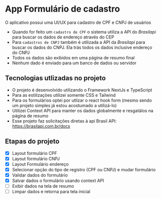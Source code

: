 # App Formulário de cadastro

O aplicativo possui uma UI/UX para cadastro de CPF e CNPJ de usuários

- Quando for feito um `cadastro de CPF` o sistema utiliza a API do _Brasilapi_ para buscar os dados de endereço através do CEP
- Para `cadastros de CNPJ` também é utilizada a API da _Brasilapi_ para buscar os dados do CNPJ. Ela trás todos os dados inclusive endereço do CNPJ
- Todos os dados são exibidos em uma página de resumo final
- Nenhum dado é enviado para um banco de dados ou servidor

## Tecnologias utlizadas no projeto

- O projeto é desenvolvido utilizando o Framework NextJs e TypeScript
- Para as estilizações utilizei somente CSS e Tailwind
- Para os formulários optei por utlizar o react hook form (mesmo sendo um projeto simples já estou acostumado a utilizá-lo)
- Utilizei Context API para manter os dados globalmente e resgatálos na página de resumo
- Esse projeto faz solicitações diretas à api Brasil API: https://brasilapi.com.br/docs

## Etapas do projeto

- [x] Layout formulário CPF
- [x] Layout formulário CNPJ
- [x] Layout Formulário endereço
- [x] Selecionar opção do tipo de registro (CPF ou CNPJ) e mudar formulário
- [x] Validar dados do formulário
- [x] Salvar dados o formulário usando context API
- [ ] Exibir dados na tela de resumo
- [ ] Limpar dados e retorna para tela inicial
